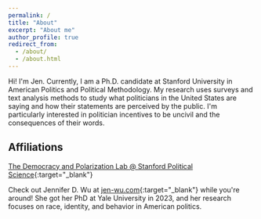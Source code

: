 ```yaml
---
permalink: /
title: "About"
excerpt: "About me"
author_profile: true
redirect_from: 
  - /about/
  - /about.html
---
```


Hi! I'm Jen. Currently, I am a Ph.D. candidate at Stanford University in American Politics and Political Methodology. My research uses surveys and text analysis methods to study what politicians in the United States are saying and how their statements are perceived by the public. I'm particularly interested in politician incentives to be uncivil and the consequences of their words.

## Affiliations 

[The Democracy and Polarization Lab @ Stanford Political Science](https://stanforddpl.org/){:target="_blank"}


Check out Jennifer D. Wu at [jen-wu.com](https://www.jen-wu.com/){:target="_blank"} while you're around! She got her PhD at Yale University in 2023, and her research focuses on race, identity, and behavior in American politics.
